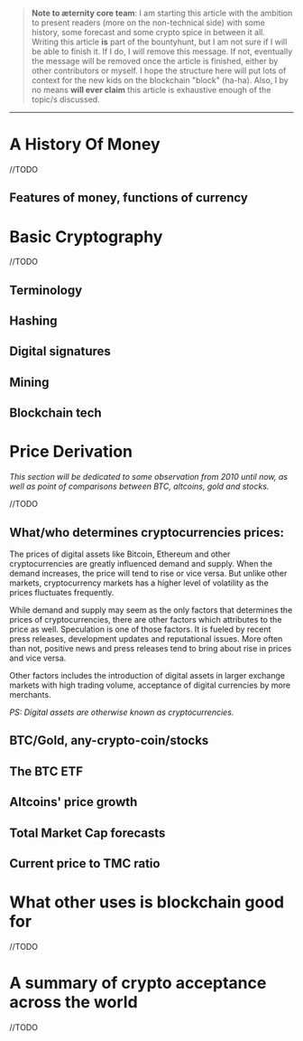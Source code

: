 > **Note to æternity core team**: 
> I am starting this article with the ambition to present readers (more on the non-technical side) with some history, some forecast and some crypto spice in between it all. Writing this article **is** part of the bountyhunt, but I am not sure if I will be able to finish it. If I do, I will remove this message. If not, eventually the message will be removed once the article is finished, either by other contributors or myself. I hope the structure here will put lots of context for the new kids on the blockchain "block" (ha-ha). Also, I by no means **will ever claim** this article is exhaustive enough of the topic/s discussed. 
***
# A History Of Money
//TODO

## Features of money, functions of currency

# Basic Cryptography
//TODO
  
## Terminology
## Hashing 
## Digital signatures
## Mining
## Blockchain tech

# Price Derivation

*This section will be dedicated to some observation from 2010 until now, as well as point of comparisons between BTC, altcoins, gold and stocks.* 

//TODO
## What/who determines cryptocurrencies prices:

The prices of digital assets like Bitcoin, Ethereum and other cryptocurrencies are greatly influenced demand and supply. When the demand increases, the price will tend to rise or vice versa. But unlike other markets, cryptocurrency markets has a higher level of volatility as the prices fluctuates frequently.

While demand and supply may seem as the only factors that determines the prices of cryptocurrencies, there are other factors which attributes to the price as well. Speculation is one of those factors. It is fueled by recent press releases, development updates and reputational issues. More often than not, positive news and press releases tend to bring about rise in prices and vice versa. 

Other factors includes the introduction of digital assets in  larger exchange markets with high trading volume, acceptance of digital currencies by more merchants.

*PS: Digital assets are otherwise known as cryptocurrencies.*

## BTC/Gold, any-crypto-coin/stocks
## The BTC ETF
## Altcoins' price growth
## Total Market Cap forecasts
## Current price to TMC ratio

# What other uses is blockchain good for
//TODO
# A summary of crypto acceptance across the world
//TODO